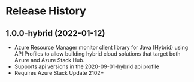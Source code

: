# Release History

## 1.0.0-hybrid (2022-01-12)

- Azure Resource Manager monitor client library for Java (Hybrid) using API Profiles to allow building hybrid cloud solutions
that target both Azure and Azure Stack Hub.
- Supports api versions in the 2020-09-01-hybrid api profile
- Requires Azure Stack Update 2102+